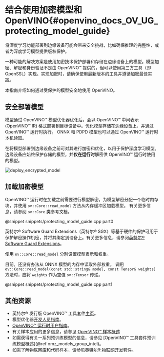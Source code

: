 # 结合使用加密模型和 OpenVINO{#openvino_docs_OV_UG_protecting_model_guide}

将深度学习功能部署到边缘设备可能会带来安全挑战，比如确保推理的完整性，或者为深度学习模型提供版权保护。

一种可能的解决方案是使用加密技术保护部署和存储在边缘设备上的模型。模型加密、解密和身份验证不是由 OpenVINO™ 提供的，但可以使用第三方工具（即 OpenSSL）实现。实现加密时，请确保使用最新版本的工具并遵循加密最佳实践。

本指南介绍如何通过受保护的模型安全地使用 OpenVINO。

## 安全部署模型

模型通过 OpenVINO™ 模型优化器优化后，会以 OpenVINO™ 中间表示 (OpenVINO™ IR) 格式部署到目标设备中。优化模型存储在边缘设备上，并通过 OpenVINO™ 运行时执行。
ONNX 和 PDPD 模型也可以通过 OpenVINO™ 运行时本机读取。

在将模型部署到边缘设备之前可对其进行加密和优化，以用于保护深度学习模型。边缘设备应始终保护存储的模型，并**仅在运行时**解密供 OpenVINO™ 运行时使用的模型。

![deploy_encrypted_model](img/deploy_encrypted_model.png)

## 加载加密模型

OpenVINO™ 运行时在加载之前需要进行模型解密。为模型解密分配一个临时内存块，并使用 `ov::Core::read_model` 方法从内存缓冲区加载模型。
有关更多信息，请参阅 `ov::Core` 类参考文档。

@snippet snippets/protecting_model_guide.cpp part0

英特尔® Software Guard Extensions（英特尔® SGX）等基于硬件的保护可用于保护解密操作机密，并将其绑定到设备上。有关更多信息，请参阅[英特尔® Software Guard Extensions](https://software.intel.com/en-us/sgx)。

使用 `ov::Core::read_model` 分别设置模型表示和权重。

目前，还没有办法从 ONNX 模型的内存中读取外部权重。
调用 `ov::Core::read_model(const std::string& model, const Tensor& weights)` 方法时，应将 `weights` 作为空值 `ov::Tensor` 传递。

@snippet snippets/protecting_model_guide.cpp part1

## 其他资源

- 英特尔® 发行版 OpenVINO™ 工具套件[主页](https://software.intel.com/en-us/openvino-toolkit)。
- 模型优化器[开发人员指南](../MO_DG/Deep_Learning_Model_Optimizer_DevGuide.md)。
- [OpenVINO™ 运行时用户指南](openvino_intro.md)。
- 有关样本应用的更多信息，请参见 [OpenVINO™ 样本概述](Samples_Overview.md)
- 如需获得有关一系列预训练模型的信息，请参见 [OpenVINO™ 工具套件预训练模型概述](@ref omz_models_group_intel)。
- 如需了解物联网库和代码样本，请参见[英特尔® 物联网开发套件](https://github.com/intel-iot-devkit)。
